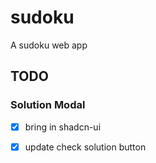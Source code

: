 # sudoku
A sudoku web app


## TODO

### Solution Modal

- [x] bring in shadcn-ui 
- [x] update check solution button 

